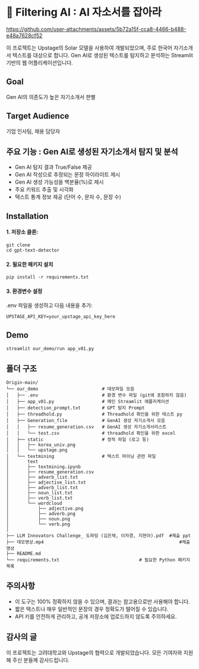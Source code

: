# 📝 Filtering AI : AI 자소서를 잡아라


https://github.com/user-attachments/assets/5b72a15f-cca8-4466-b488-e48a7628cf52


이 프로젝트는 Upstage의 Solar 모델을 사용하여 개발되었으며, 주로 한국어 자기소개서 텍스트를 대상으로 합니다. Gen AI로 생성된 텍스트를 탐지하고 분석하는 Streamlit 기반의 웹 어플리케이션입니다. 

## Goal

Gen AI의 의존도가 높은 자기소개서 판별


## Target Audience

기업 인사팀, 채용 담당자


## 주요 기능 : Gen AI로 생성된 자기소개서 탐지 및 분석

 - Gen AI 탐지 결과 True/False 제공
 - Gen AI 작성으로 추정되는 문장 하이라이트 제시
 - Gen AI 생성 가능성을 백분율(%)로 제시
 - 주요 키워드 추출 및 시각화
 - 텍스트 통계 정보 제공 (단어 수, 문자 수, 문장 수)


## Installation

#### 1. 저장소 클론:

```
git clone 
cd gpt-text-detector
```


#### 2. 필요한 패키지 설치

```
pip install -r requirements.txt
```

#### 3. 환경변수 설정
.env 파일을 생성하고 다음 내용을 추가:

```
UPSTAGE_API_KEY=your_upstage_api_key_here
```


## Demo

```
streamlit our_demo/run app_v01.py
```


## 폴더 구조

```
Origin-main/
└── our_demo                        # 데모파일 모음    
│   ├── .env                        # 환경 변수 파일 (git에 포함하지 않음)
│   ├── app_v01.py                  # 메인 Streamlit 애플리케이션
│   ├── detection_prompt.txt        # GPT 탐지 Prompt
│   ├── threadhold.py               # Threadhold 확인을 위한 테스트 py
│   ├── Generation_file             # GenAI 생성 자기소개서 모음
│   │   ├── resume_generation.csv   # GenAI 생성 자기소개서리스트
│   │   └── test.csv                # threadhold 확인을 위한 excel
│   ├── static                      # 정적 파일 (로고 등)
│   │   ├── korea_univ.png
│   │   └── upstage.png
│   └── textmining                  # 텍스트 마이닝 관련 파일
│       text
│       ├── textmining.ipynb
│       ├── resume_generation.csv
│       ├── adverb_list.txt    
│       ├── adjective_list.txt
│       ├── adverb_list.txt
│       ├── noun_list.txt
│       ├── verb_list.txt
│       └── wordcloud
│           ├── adjective.png
│           ├── adverb.png
│           ├── noun.png
│           └── verb.png
│
├── LLM Innovators Challenge_ 도파밍 (김은채, 이자경, 지현아).pdf  #제출 ppt 
├── 데모영상.mp4                                                   #제출 영상
├── README.md
└── requirements.txt                              # 필요한 Python 패키지 목록

```

## 주의사항

- 이 도구는 100% 정확하지 않을 수 있으며, 결과는 참고용으로만 사용해야 합니다.
- 짧은 텍스트나 매우 일반적인 문장의 경우 정확도가 떨어질 수 있습니다.
- API 키를 안전하게 관리하고, 공개 저장소에 업로드하지 않도록 주의하세요.


## 감사의 글

이 프로젝트는 고려대학교와 Upstage의 협력으로 개발되었습니다. 모든 기여자와 지원해 주신 분들께 감사드립니다.
